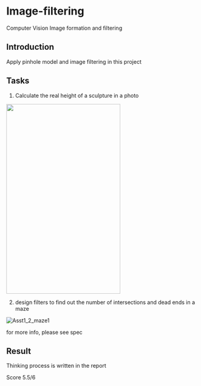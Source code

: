 # Image-filtering
Computer Vision Image formation and filtering

## Introduction
Apply pinhole model and image filtering in this project

## Tasks
1. Calculate the real height of a sculpture in a photo

<img src="[https://your-image-url.type](https://user-images.githubusercontent.com/88305416/208799528-b176e592-ee3a-4ac7-a9dc-2be704e205d6.png)" width="300" height="500">


2. design filters to find out the number of intersections and dead ends in a maze

![Asst1_2_maze1](https://user-images.githubusercontent.com/88305416/208799549-6033e991-cfa6-4d98-8e8d-e361ccadb553.png)



for more info, please see spec

## Result
Thinking process is written in the report

Score 5.5/6
